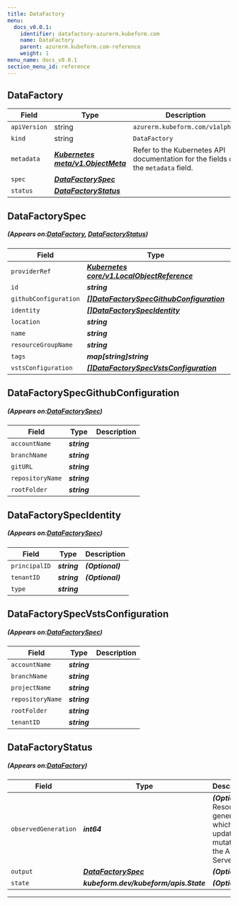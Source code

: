 ```yaml
---
title: DataFactory
menu:
  docs_v0.0.1:
    identifier: datafactory-azurerm.kubeform.com
    name: DataFactory
    parent: azurerm.kubeform.com-reference
    weight: 1
menu_name: docs_v0.0.1
section_menu_id: reference
---
```


## DataFactory
| Field | Type | Description |
| ------ | ----- | ----------- |
| `apiVersion` | string | `azurerm.kubeform.com/v1alpha1` |
|    `kind` | string | `DataFactory` |
| `metadata` | ***[Kubernetes meta/v1.ObjectMeta](https://kubernetes.io/docs/reference/generated/kubernetes-api/v1.13/#objectmeta-v1-meta)***|Refer to the Kubernetes API documentation for the fields of the `metadata` field.|
| `spec` | ***[DataFactorySpec](#DataFactorySpec)***||
| `status` | ***[DataFactoryStatus](#DataFactoryStatus)***||
## DataFactorySpec
##### (Appears on:[DataFactory](#DataFactory), [DataFactoryStatus](#DataFactoryStatus))
| Field | Type | Description |
| ------ | ----- | ----------- |
| `providerRef` | ***[Kubernetes core/v1.LocalObjectReference](https://kubernetes.io/docs/reference/generated/kubernetes-api/v1.13/#localobjectreference-v1-core)***||
| `id` | ***string***||
| `githubConfiguration` | ***[[]DataFactorySpecGithubConfiguration](#DataFactorySpecGithubConfiguration)***| ***(Optional)*** |
| `identity` | ***[[]DataFactorySpecIdentity](#DataFactorySpecIdentity)***| ***(Optional)*** |
| `location` | ***string***||
| `name` | ***string***||
| `resourceGroupName` | ***string***||
| `tags` | ***map[string]string***| ***(Optional)*** |
| `vstsConfiguration` | ***[[]DataFactorySpecVstsConfiguration](#DataFactorySpecVstsConfiguration)***| ***(Optional)*** |
## DataFactorySpecGithubConfiguration
##### (Appears on:[DataFactorySpec](#DataFactorySpec))
| Field | Type | Description |
| ------ | ----- | ----------- |
| `accountName` | ***string***||
| `branchName` | ***string***||
| `gitURL` | ***string***||
| `repositoryName` | ***string***||
| `rootFolder` | ***string***||
## DataFactorySpecIdentity
##### (Appears on:[DataFactorySpec](#DataFactorySpec))
| Field | Type | Description |
| ------ | ----- | ----------- |
| `principalID` | ***string***| ***(Optional)*** |
| `tenantID` | ***string***| ***(Optional)*** |
| `type` | ***string***||
## DataFactorySpecVstsConfiguration
##### (Appears on:[DataFactorySpec](#DataFactorySpec))
| Field | Type | Description |
| ------ | ----- | ----------- |
| `accountName` | ***string***||
| `branchName` | ***string***||
| `projectName` | ***string***||
| `repositoryName` | ***string***||
| `rootFolder` | ***string***||
| `tenantID` | ***string***||
## DataFactoryStatus
##### (Appears on:[DataFactory](#DataFactory))
| Field | Type | Description |
| ------ | ----- | ----------- |
| `observedGeneration` | ***int64***| ***(Optional)*** Resource generation, which is updated on mutation by the API Server.|
| `output` | ***[DataFactorySpec](#DataFactorySpec)***| ***(Optional)*** |
| `state` | ***kubeform.dev/kubeform/apis.State***| ***(Optional)*** |
---
